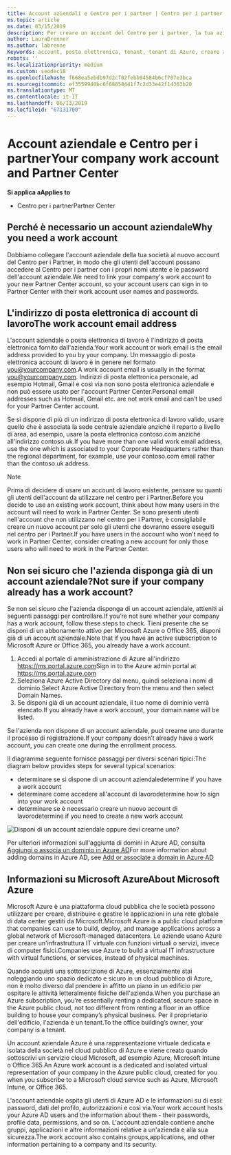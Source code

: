```yaml
---
title: Account aziendali e Centro per i partner | Centro per i partner
ms.topic: article
ms.date: 03/15/2019
description: Per creare un account del Centro per i partner, la tua azienda deve disporre di un account aziendale. Se hai una sottoscrizione attiva a Microsoft Azure o Office 365, hai già un account aziendale.
author: LauraBrenner
ms.author: labrenne
Keywords: account, posta elettronica, tenant, tenant di Azure, creare account, il nome di dominio
robots: ''
ms.localizationpriority: medium
ms.custom: seodec18
ms.openlocfilehash: f668ea5ebdb97d2cf02febb94584b6cf707e3bca
ms.sourcegitcommit: ef3559940bc6f68858441f7c2d33e42f14363b20
ms.translationtype: MT
ms.contentlocale: it-IT
ms.lasthandoff: 06/13/2019
ms.locfileid: "67131700"
---
```

# <a name="your-company-work-account-and-partner-center"></a><span data-ttu-id="b1cbd-105">Account aziendale e Centro per i partner</span><span class="sxs-lookup"><span data-stu-id="b1cbd-105">Your company work account and Partner Center</span></span>  

<span data-ttu-id="b1cbd-106">**Si applica a**</span><span class="sxs-lookup"><span data-stu-id="b1cbd-106">**Applies to**</span></span>

-  <span data-ttu-id="b1cbd-107">Centro per i partner</span><span class="sxs-lookup"><span data-stu-id="b1cbd-107">Partner Center</span></span>

## <a name="why-you-need-a-work-account"></a><span data-ttu-id="b1cbd-108">Perché è necessario un account aziendale</span><span class="sxs-lookup"><span data-stu-id="b1cbd-108">Why you need a work account</span></span>

<span data-ttu-id="b1cbd-109">Dobbiamo collegare l'account aziendale della tua società al nuovo account del Centro per i Partner, in modo che gli utenti dell'account possano accedere al Centro per i partner con i propri nomi utente e le password dell'account aziendale.</span><span class="sxs-lookup"><span data-stu-id="b1cbd-109">We need to link your company's work account to your new Partner Center account, so your account users can sign in to Partner Center with their work account user names and passwords.</span></span>

## <a name="the-work-account-email-address"></a><span data-ttu-id="b1cbd-110">L'indirizzo di posta elettronica di account di lavoro</span><span class="sxs-lookup"><span data-stu-id="b1cbd-110">The work account email address</span></span>

<span data-ttu-id="b1cbd-111">L'account aziendale o posta elettronica di lavoro è l'indirizzo di posta elettronica fornito dall'azienda.</span><span class="sxs-lookup"><span data-stu-id="b1cbd-111">Your work account or work email is the email address provided to you by your company.</span></span> <span data-ttu-id="b1cbd-112">Un messaggio di posta elettronica account di lavoro è in genere nel formato you@yourcompany.com.</span><span class="sxs-lookup"><span data-stu-id="b1cbd-112">A work account email is usually in the format you@yourcompany.com.</span></span> <span data-ttu-id="b1cbd-113">Indirizzi di posta elettronica personale, ad esempio Hotmail, Gmail e così via non sono posta elettronica aziendale e non può essere usato per l'account Partner Center.</span><span class="sxs-lookup"><span data-stu-id="b1cbd-113">Personal email addresses such as Hotmail, Gmail etc. are not work email and can’t be used for your Partner Center account.</span></span> 

<span data-ttu-id="b1cbd-114">Se si dispone di più di un indirizzo di posta elettronica di lavoro valido, usare quello che è associata la sede centrale aziendale anziché il reparto a livello di area, ad esempio, usare la posta elettronica contoso.com anziché all'indirizzo contoso.uk.</span><span class="sxs-lookup"><span data-stu-id="b1cbd-114">If you have more than one valid work email address, use the one which is associated to your Corporate Headquarters rather than the regional department, for example, use your contoso.com email rather than the contoso.uk address.</span></span>

> [!NOTE]  
>  <span data-ttu-id="b1cbd-115">Prima di decidere di usare un account di lavoro esistente, pensare su quanti gli utenti dell'account da utilizzare nel centro per i Partner.</span><span class="sxs-lookup"><span data-stu-id="b1cbd-115">Before you decide to use an existing work account, think about how many users in the account will need to work in Partner Center.</span></span> <span data-ttu-id="b1cbd-116">Se sono presenti utenti nell'account che non utilizzano nel centro per i Partner, è consigliabile creare un nuovo account per solo gli utenti che dovranno essere eseguiti nel centro per i Partner.</span><span class="sxs-lookup"><span data-stu-id="b1cbd-116">If you have users in the account who won’t need to work in Partner Center, consider creating a new account for only those users who will need to work in the Partner Center.</span></span>


## <a name="not-sure-if-your-company-already-has-a-work-account"></a><span data-ttu-id="b1cbd-117">Non sei sicuro che l'azienda disponga già di un account aziendale?</span><span class="sxs-lookup"><span data-stu-id="b1cbd-117">Not sure if your company already has a work account?</span></span>

<span data-ttu-id="b1cbd-118">Se non sei sicuro che l'azienda disponga di un account aziendale, attieniti ai seguenti passaggi per controllare.</span><span class="sxs-lookup"><span data-stu-id="b1cbd-118">If you’re not sure whether your company has a work account, follow these steps to check.</span></span> <span data-ttu-id="b1cbd-119">Tieni presente che se disponi di un abbonamento attivo per Microsoft Azure o Office 365, disponi già di un account aziendale.</span><span class="sxs-lookup"><span data-stu-id="b1cbd-119">Note that if you have an active subscription to Microsoft Azure or Office 365, you already have a work account.</span></span>

1.  <span data-ttu-id="b1cbd-120">Accedi al portale di amministrazione di Azure all'indirizzo https://ms.portal.azure.com</span><span class="sxs-lookup"><span data-stu-id="b1cbd-120">Sign in to the Azure admin portal at https://ms.portal.azure.com</span></span>
2.  <span data-ttu-id="b1cbd-121">Seleziona Azure Active Directory dal menu, quindi seleziona i nomi di dominio.</span><span class="sxs-lookup"><span data-stu-id="b1cbd-121">Select Azure Active Directory from the menu and then select Domain Names.</span></span>
3.  <span data-ttu-id="b1cbd-122">Se disponi già di un account aziendale, il tuo nome di dominio verrà elencato.</span><span class="sxs-lookup"><span data-stu-id="b1cbd-122">If you already have a work account, your domain name will be listed.</span></span>

<span data-ttu-id="b1cbd-123">Se l'azienda non dispone di un account aziendale, puoi crearne uno durante il processo di registrazione.</span><span class="sxs-lookup"><span data-stu-id="b1cbd-123">If your company doesn’t already have a work account, you can create one during the enrollment process.</span></span>

<span data-ttu-id="b1cbd-124">Il diagramma seguente fornisce passaggi per diversi scenari tipici:</span><span class="sxs-lookup"><span data-stu-id="b1cbd-124">The diagram below provides steps for several typical scenarios:</span></span>

- <span data-ttu-id="b1cbd-125">determinare se si dispone di un account aziendale</span><span class="sxs-lookup"><span data-stu-id="b1cbd-125">determine if you have a work account</span></span> 
- <span data-ttu-id="b1cbd-126">determinare come accedere all'account di lavoro</span><span class="sxs-lookup"><span data-stu-id="b1cbd-126">determine how to sign into your work account</span></span> 
- <span data-ttu-id="b1cbd-127">determinare se è necessario creare un nuovo account di lavoro</span><span class="sxs-lookup"><span data-stu-id="b1cbd-127">determine if you need to create a new work account</span></span>


![Disponi di un account aziendale oppure devi crearne uno?](images/onboardingAADFlow.png)

<span data-ttu-id="b1cbd-129">Per ulteriori informazioni sull'aggiunta di domini in Azure AD, consulta [Aggiungi o associa un dominio in Azure AD](https://docs.microsoft.com/azure/active-directory/active-directory-add-domain)</span><span class="sxs-lookup"><span data-stu-id="b1cbd-129">For more information about adding domains in Azure AD, see [Add or associate a domain in Azure AD](https://docs.microsoft.com/azure/active-directory/active-directory-add-domain)</span></span>

## <a name="about-microsoft-azure"></a><span data-ttu-id="b1cbd-130">Informazioni su Microsoft Azure</span><span class="sxs-lookup"><span data-stu-id="b1cbd-130">About Microsoft Azure</span></span>

<span data-ttu-id="b1cbd-131">Microsoft Azure è una piattaforma cloud pubblica che le società possono utilizzare per creare, distribuire e gestire le applicazioni in una rete globale di data center gestiti da Microsoft.</span><span class="sxs-lookup"><span data-stu-id="b1cbd-131">Microsoft Azure is a public cloud platform that companies can use to build, deploy, and manage applications across a global network of Microsoft-managed datacenters.</span></span> <span data-ttu-id="b1cbd-132">Le aziende usano Azure per creare un'infrastruttura IT virtuale con funzioni virtuali o servizi, invece di computer fisici.</span><span class="sxs-lookup"><span data-stu-id="b1cbd-132">Companies use Azure to build a virtual IT infrastructure with virtual functions, or services, instead of physical machines.</span></span> 

<span data-ttu-id="b1cbd-133">Quando acquisti una sottoscrizione di Azure, essenzialmente stai noleggiando uno spazio dedicato e sicuro in un cloud pubblico di Azure, non è molto diverso dal prendere in affitto un piano in un edificio per ospitare le attività letteralmente fisiche dell'azienda.</span><span class="sxs-lookup"><span data-stu-id="b1cbd-133">When you purchase an Azure subscription, you’re essentially renting a dedicated, secure space in the Azure public cloud, not too different from renting a floor in an office building to house your company’s physical business.</span></span> <span data-ttu-id="b1cbd-134">Per il proprietario dell'edificio, l'azienda è un tenant.</span><span class="sxs-lookup"><span data-stu-id="b1cbd-134">To the office building’s owner, your company is a tenant.</span></span> 

<span data-ttu-id="b1cbd-135">Un account aziendale Azure è una rappresentazione virtuale dedicata e isolata della società nel cloud pubblico di Azure e viene creato quando sottoscrivi un servizio cloud Microsoft, ad esempio Azure, Microsoft Intune o Office 365.</span><span class="sxs-lookup"><span data-stu-id="b1cbd-135">An Azure work account is a dedicated and isolated virtual representation of your company in the Azure public cloud, created for you when you subscribe to a Microsoft cloud service such as Azure, Microsoft Intune, or Office 365.</span></span> 

<span data-ttu-id="b1cbd-136">L'account aziendale ospita gli utenti di Azure AD e le informazioni su di essi: password, dati del profilo, autorizzazioni e così via.</span><span class="sxs-lookup"><span data-stu-id="b1cbd-136">Your work account hosts your Azure AD users and the information about them - their passwords, profile data, permissions, and so on.</span></span> <span data-ttu-id="b1cbd-137">L'account aziendale contiene anche gruppi, applicazioni e altre informazioni relative a un'azienda e alla sua sicurezza.</span><span class="sxs-lookup"><span data-stu-id="b1cbd-137">The work account also contains groups,applications, and other information pertaining to a company and its security.</span></span> 
